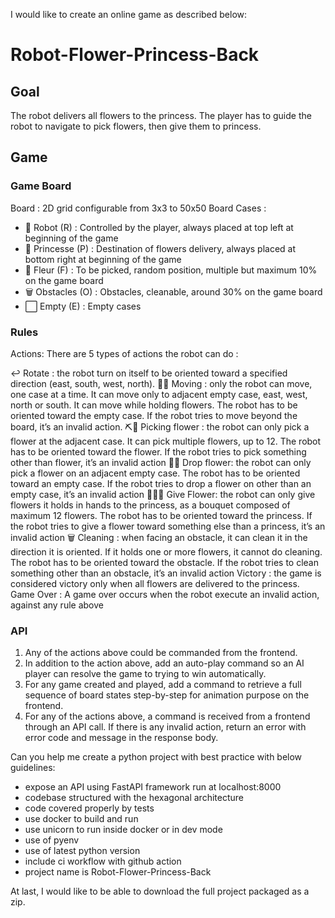 I would like to create an online game as described below:

# Robot-Flower-Princess-Back

## Goal
The robot delivers all flowers to the princess. The player has to guide the robot to navigate to pick flowers, then give them to princess.

## Game

### Game Board
Board : 2D grid configurable from 3x3 to 50x50
Board Cases :
* 🤖 Robot (R) : Controlled by the player, always placed at top left at beginning of the game
* 👑 Princesse (P) : Destination of flowers delivery, always placed at bottom right at beginning of the game
* 🌸 Fleur (F) : To be picked, random position, multiple but maximum 10% on the game board
* 🗑️ Obstacles (O) : Obstacles, cleanable, around 30% on the game board
* ⬜ Empty (E) : Empty cases

### Rules

Actions: There are 5 types of actions the robot can do :

↩️ Rotate : the robot turn on itself to be oriented toward a specified direction (east, south, west, north).
🚶‍♂️ Moving : only the robot can move, one case at a time. It can move only to adjacent empty case, east, west, north or south. It can move while holding flowers. The robot has to be oriented toward the empty case. If the robot tries to move beyond the board, it’s an invalid action.
⛏️🌸 Picking flower : the robot can only pick a flower at the adjacent case. It can pick multiple flowers, up to 12. The robot has to be oriented toward the flower. If the robot tries to pick something other than flower, it’s an invalid action
🫳🌸 Drop flower: the robot can only pick a flower on an adjacent empty case. The robot has to be oriented toward an empty case. If the robot tries to drop a flower on other than an empty case, it’s an invalid action
🫴🏼🌸 Give Flower: the robot can only give flowers it holds in hands to the princess, as a bouquet composed of maximum 12 flowers. The robot has to be oriented toward the princess. If the robot tries to give a flower toward something else than a princess, it’s an invalid action
🗑️ Cleaning : when facing an obstacle, it can clean it in the direction it is oriented. If it holds one or more flowers, it cannot do cleaning. The robot has to be oriented toward the obstacle. If the robot tries to clean something other than an obstacle, it’s an invalid action
Victory : the game is considered victory only when all flowers are delivered to the princess.
Game Over : A game over occurs when the robot execute an invalid action, against any rule above

### API
1. Any of the actions above could be commanded from the frontend.
2. In addition to the action above, add an auto-play command so an AI player can resolve the game to trying to win automatically.
3. For any game created and played, add a command to retrieve a full sequence of board states step-by-step for animation purpose on the frontend.
4. For any of the actions above, a command is received from a frontend through an API call. If there is any invalid action, return an error with error code and message in the response body.

Can you help me create a python project with best practice with below guidelines:
* expose an API using FastAPI framework run at localhost:8000
* codebase structured with the hexagonal architecture
* code covered properly by tests
* use docker to build and run
* use unicorn to run inside docker or in dev mode
* use of pyenv
* use of latest python version
* include ci workflow with github action
* project name is Robot-Flower-Princess-Back

At last, I would like to be able to download the full project packaged as a zip.